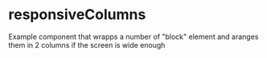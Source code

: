 # responsiveColumns
Example component that wrapps a number of "block" element and aranges them in 2 columns if the screen is wide enough
